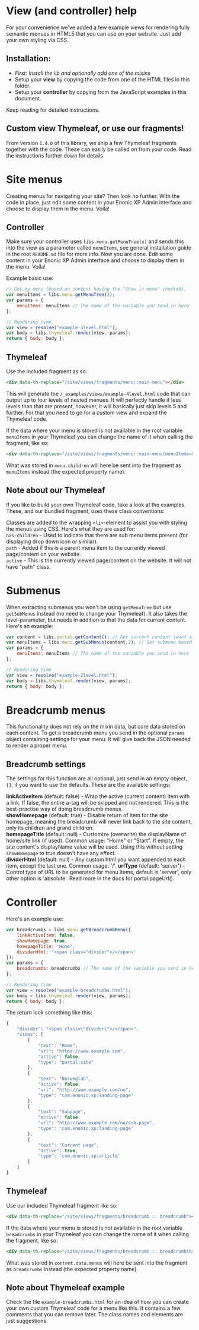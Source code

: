 # View (and controller) help

For your convenience we've added a few example views for rendering fully semantic menues in HTML5 that you can use on your website. Just add your own styling via CSS.

## Installation:

* *First: Install the lib and optionally add one of the mixins*
* Setup your **view** by copying the code from one of the HTML files in this folder.
* Setup your **controller** by copying from the JavaScript examples in this document.

Keep reading for detailed instructions.

## Custom view Thymeleaf, or use our fragments!

From version `1.4.0` of this library, we ship a few Thymeleaf fragments together with the code. These can easily be called on from your code. Read the instructions further down for details.

# Site menus

Creating menus for navigating your site? Then look no further. With the code in place, just edit some content in your Enonic XP Admin interface and choose to display them in the menu. Voíla!

## Controller

Make sure your controller uses `libs.menu.getMenuTree(x)` and sends this into the view as a parameter called `menuItems`, see general installation guide in the root `README.md` file for more info. Now you are done. Edit some content in your Enonic XP Admin interface and choose to display them in the menu. Voíla!

Example basic use:

```javascript
// Get my menu (based on content having the "Show in menu" checked).
var menuItems = libs.menu.getMenuTree(2);
var params = {
    menuItems: menuItems // The name of the variable you send in here - menuItems - is expected by Thymeleaf.
};

// Rendering time
var view = resolve("example-3level.html");
var body = libs.thymeleaf.render(view, params);
return { body: body };
```

## Thymeleaf

Use the included fragment as so:

```html
<div data-th-replace="/site/views/fragments/menu::main-menu"></div>
```

This will generate the `/_examples/views/example-4level.html` code that can output up to four levels of nested menues. It will perfectly handle if less levels than that are present, however, it will basically just skip levels 5 and further. For that you need to go for a custom view and expand the Thymeleaf code.

If the data where your menu is stored is not available in the root variable `menuItems` in your Thymeleaf you can change the name of it when calling the fragment, like so:

```html
<div data-th-replace="/site/views/fragments/menu::main-menu(menuItems=${menu.children})"></div>
```

What was stored in `menu.children` will here be sent into the fragment as `menuItems` instead (the expected property name).

## Note about our Thymeleaf

If you like to build your own Thymeleaf code, take a look at the examples. These, and our bundled fragment, uses these class conventions:

Classes are added to the wrapping `<li>`-element to assist you with styling the menus using CSS. Here's what they are used for:  
`has-children` - Used to indicate that there are sub menu items present (for displaying drop down icon or similar).  
`path` - Added if this is a parent menu item to the currently viewed page/content on your website.  
`active` - This is the currently viewed page/content on the website. It will not have "path" class.

# Submenus

When extracting submenus you won't be using `getMenuTree` but use `getSubMenus` instead (no need to change your Thymeleaf). It also takes the level-parameter, but needs in addition to that the data for current content. Here's an example:

```javascript
var content = libs.portal.getContent(); // Get current content (want a menu from another area of your site? Fetch the content data for that item instead!)
var menuItems = libs.menu.getSubMenus(content,2); // Get submenu based on the content
var params = {
    menuItems: menuItems // The name of the variable you send in here - menuItems - is expected by Thymeleaf.
};

// Rendering time
var view = resolve("example-2level.html");
var body = libs.thymeleaf.render(view, params);
return { body: body };
```

# Breadcrumb menus

This functionality does not rely on the mixin data, but core data stored on each content. To get a breadcrumb menu you send in the optional `params` object containing settings for your menu. It will give back the JSON needed to render a proper menu.

## Breadcrumb settings

The settings for this function are all optional, just send in an empty object, `{}`, if you want to use the defaults. These are the available settings:

**linkActiveItem** (default: false) - Wrap the active (current content) item with a link. If false, the entire a-tag will be skipped and not rendered. This is the best-practise way of doing breadcrumb menus.  
**showHomepage** (default: true) - Disable return of item for the site homepage, meaning the breadcrumb will never link back to the site content, only its children and grand children.  
**homepageTitle** (default: null) - Customize (overwrite) the displayName of home/site link (if used). Common usage: "Home" or "Start". If empty, the site content's displayName value will be used. Using this without setting `showHomepage` to true doesn't have any effect.  
**dividerHtml** (default: null) - Any custom html you want appended to each item, except the last one. Common usage: '<span class="divider">/</span>'.
**urlType** (default: 'server') - Control type of URL to be generated for menu items, default is 'server', only other option is 'absolute'. Read more in the docs for portal.pageUrl().

# Controller

Here's an example use:

```javascript
var breadcrumbs = libs.menu.getBreadcrumbMenu({
    linkActiveItem: false,
    showHomepage: true,
    homepageTitle: 'Home',
    dividerHtml: '<span class="divider">/</span>'
});
var params = {
    breadcrumbs: breadcrumbs // The name of the variable you send in here - breadcrumbs - is expected by Thymeleaf.
};

// Rendering time
var view = resolve("example-breadcrumbs.html");
var body = libs.thymeleaf.render(view, params);
return { body: body };
```

The return look something like this:

```javascript
{
    "divider": "<span class=\"divider\">/</span>",
    "items": [
        {
            "text": "Home",
            "url": "https://www.example.com",
            "active": false,
            "type": "portal:site"
        },
        {
            "text": "Norwegian",
            "active": false,
            "url": "http://www.example.com/no",
            "type": "com.enonic.xp:landing-page"
        },
        {
            "text": "Subpage",
            "active": false,
            "url": "http://www.example.com/no/sub-page",
            "type": "com.enonic.xp:landing-page"
        },
        {
            "text": "Current page",
            "active": true,
            "type": "com.enonic.xp:article"
        }
    ]
}
```

## Thymeleaf

Use our included Thymeleaf fragment like so:

```html
<div data-th-replace="/site/views/fragments/breadcrumb :: breadcrumb"></div>
```

If the data where your menu is stored is not available in the root variable `breadcrumbs` in your Thymeleaf you can change the name of it when calling the fragment, like so:

```html
<div data-th-replace="/site/views/fragments/breadcrumb :: breadcrumb(breadcrumbs=${content.data.menus})"></div>
```

What was stored in `content.data.menus` will here be sent into the fragment as `breadcrumbs` instead (the expected property name).

## Note about Thymeleaf example

Check the file `example-breadcrumbs.html` for an idea of how you can create your own custom Thymeleaf code for a menu like this. It contains a few comments that you can remove later. The class names and elements are just suggestions.
